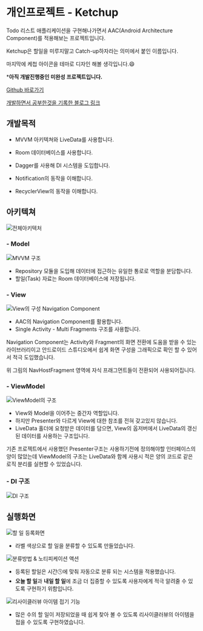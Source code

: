 # 개인프로젝트 - Ketchup

Todo 리스트 애플리케이션을 구현해나가면서 AAC(Android Architecture Component)를 적용해보는 프로젝트입니다.

Ketchup은 할일을 미루지말고 Catch-up하자라는 의미에서 붙인 이름입니다. 

마지막에 케첩 아이콘을 테마로 디자인 해볼 생각입니다.😄



\***아직 개발진행중인 미완성 프로젝트입니다.**

[Github 바로가기](https://github.com/ChaeHyun/ketchup)

[개발하면서 공부한것을 기록한 블로그 링크](https://saucecode.tistory.com/category/Android)



## 개발목적

+ MVVM 아키텍쳐와 LiveData를 사용합니다.
+ Room 데이터베이스를 사용합니다.
+ Dagger를 사용해 DI 시스템을 도입합니다.

+ Notification의 동작을 이해합니다.
+ RecyclerView의 동작을 이해합니다.



## 아키텍쳐

![전체아키텍처](https://img1.daumcdn.net/thumb/R1280x0/?scode=mtistory2&fname=https%3A%2F%2Fk.kakaocdn.net%2Fdn%2Fr8orA%2FbtqDk6Jx0v6%2FYIrMVADE3kIzH8j18ubiOK%2Fimg.png)



### - Model

![ MVVM 구조](https://img1.daumcdn.net/thumb/R1280x0/?scode=mtistory2&fname=https%3A%2F%2Fk.kakaocdn.net%2Fdn%2FqlGz2%2FbtqDnv88Zru%2Filk0u4EDhkBzdFujRVJ6oK%2Fimg.png)

+ Repository 모듈을 도입해 데이터에 접근하는 유일한 통로로 역할을 분담합니다.
+ 할일(Task) 자료는 Room 데이터베이스에 저장됩니다.



### - View

![ View의 구성 Navigation Component](https://k.kakaocdn.net/dn/3jfTg/btqDj3NiiTP/P9O73CLd5EhtCTzHiFLIRk/img.png)

+ AAC의 Navigation Component를 활용합니다.
+ Single Activity - Multi Fragments 구조를 사용합니다.

Navigation Component는  Activity와 Fragment의 화면 전환에 도움을 받을 수 있는 라이브러리이고 안드로이드 스튜디오에서 쉽게 화면 구성을 그래픽으로 확인 할 수 있어서 적극 도입했습니다.

위 그림의 NavHostFragment 영역에 자식 프래그먼트들이 전환되어 사용되어집니다.



### - ViewModel

![ViewModel의 구조](https://k.kakaocdn.net/dn/bcvTWj/btqDjHwT3qN/rK6i6tkFEP08xkzoEfs3t0/img.png)

+ View와 Model을 이어주는 중간자 역할입니다.
+ 하지만 Presenter와 다르게 View에 대한 참조를 전혀 갖고있지 않습니다.
+ LiveData 홀더에 요청받은 데이터를 담으면, View의 옵저버에서 LiveData의 갱신된 데이터를 사용하는 구조입니다.

기존 프로젝트에서 사용했던 Presenter구조는 사용하기전에 정의해야할 인터페이스의 양이 많았는데 ViewModel의 구조는 LiveData와 함께 사용시 적은 양의 코드로 같은 로직 분리를 실현할 수 있었습니다.



### - DI 구조

![DI 구조](C:\Users\iamrc\AppData\Roaming\Typora\typora-user-images\image-20200417015710007.png)





## 실행화면

![할 일 등록화면](https://img1.daumcdn.net/thumb/R1280x0/?scode=mtistory2&fname=https%3A%2F%2Fk.kakaocdn.net%2Fdn%2FVnqfr%2FbtqDky7gibn%2FqldikIZ90ZKBk9JZCqiWQk%2Fimg.png)

+ 라벨 색상으로 할 일을 분류할 수 있도록 만들었습니다.



![분류방법 & 노티피케이션 액션](https://img1.daumcdn.net/thumb/R1280x0/?scode=mtistory2&fname=https%3A%2F%2Fk.kakaocdn.net%2Fdn%2FcQbOPr%2FbtqDnwtsCv4%2FZ6X3PUxn6h5CfNnDtBcCkK%2Fimg.png)

+ 등록된 할일은 시간🕓에 맞춰 자동으로 분류 되는 시스템을 적용했습니다.
+ **오늘 할 일**과 **내일 할 일**에 조금 더 집중할 수 있도록 사용자에게 적극 알려줄 수 있도록 구현하기 위함입니다.



![리사이클러뷰 아이템 접기 기능](https://img1.daumcdn.net/thumb/R1280x0/?scode=mtistory2&fname=https%3A%2F%2Fk.kakaocdn.net%2Fdn%2FspXJz%2FbtqDjen3szn%2Fe44rR73j8FuBpnVAeu4ZE0%2Fimg.png)

+ 많은 수의 할 일이 저장되었을 때 쉽게 찾아 볼 수 있도록 리사이클러뷰의 아이템을 접을 수 있도록 구현하였습니다.
